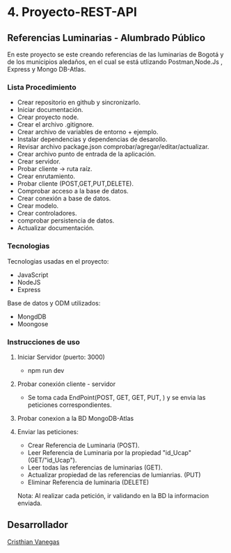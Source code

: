 # 4. Proyecto-REST-API

## Referencias Luminarias - Alumbrado Público

En este proyecto se este creando referencias de las luminarias de Bogotá y de los municipios aledaños, en el cual se está utlizando Postman,Node.Js , Express y Mongo DB-Atlas.

### Lista Procedimiento

- Crear repositorio en github y sincronizarlo.
- Iniciar documentación.
- Crear proyecto node.
- Crear el archivo .gitignore.
- Crear archivo de variables de entorno + ejemplo.
- Instalar dependencias y dependencias de desarollo.
- Revisar archivo package.json comprobar/agregar/editar/actualizar.
- Crear archivo punto de entrada de la aplicación.
- Crear servidor.
- Probar cliente -> ruta raíz.
- Crear enrutamiento.
- Probar cliente (POST,GET,PUT,DELETE).
- Comprobar acceso a la base de datos.
- Crear conexión a base de datos.
- Crear modelo.
- Crear controladores.
- comprobar persistencia de datos.
- Actualizar documentación.

### Tecnologias

Tecnologias usadas en el proyecto:

- JavaScript
- NodeJS
- Express

Base de datos y ODM utilizados:

- MongdDB
- Moongose

### Instrucciones de uso

1. Iniciar Servidor (puerto: 3000)

   - npm run dev

2. Probar conexión cliente - servidor

   - Se toma cada EndPoint(POST, GET, GET, PUT, ) y se envia las peticiones correspondientes.

3. Probar conexion a la BD MongoDB-Atlas

4. Enviar las peticiones:

   - Crear Referencia de Luminaria (POST).
   - Leer Referencia de Luminaria por la propiedad "id_Ucap" (GET/"id_Ucap").
   - Leer todas las referencias de luminarias (GET).
   - Actualizar propiedad de las referencias de lumianrias. (PUT)
   - Eliminar Referencia de luminaria (DELETE)

   Nota: Al realizar cada petición, ir validando en la BD la informacion enviada.

## Desarrollador

[Cristhian Vanegas](https://github.com/Cris02Vanegas)
